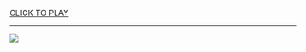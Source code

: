 
<a href="https://premium76.site?title=cool_math_games_five_nights_at_freddy's&ref=12M">CLICK TO PLAY</a></h3>
<hr>

<a href="https://premium76.site?title=cool_math_games_five_nights_at_freddy's&ref=12M"><img src="https://clearcache.store/games.png"></a>


